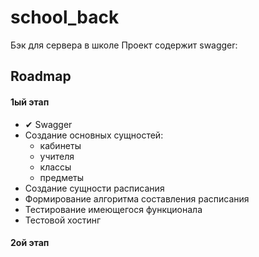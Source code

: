 # school_back
Бэк для сервера в школе
Проект содержит swagger: 

## Roadmap

#### 1ый этап
- ✔ Swagger
- Создание основных сущностей:
  - кабинеты
  - учителя
  - классы
  - предметы
- Создание сущности расписания
- Формирование алгоритма составления расписания
- Тестирование имеющегося функционала
- Тестовой хостинг
  
#### 2ой этап
